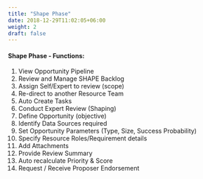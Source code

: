 ```yaml
---
title: "Shape Phase"
date: 2018-12-29T11:02:05+06:00
weight: 2
draft: false
---
```

#### Shape Phase - Functions:
1. View Opportunity Pipeline
2. Review and Manage SHAPE Backlog
3. Assign Self/Expert to review (scope)
4. Re-direct to another Resource Team
5. Auto Create Tasks
6. Conduct Expert Review (Shaping)
7. Define Opportunity (objective)
8. Identify Data Sources required
9. Set Opportunity Parameters (Type, Size, Success Probability)
10. Specify Resource Roles/Requirement details
11. Add Attachments
12. Provide Review Summary
13. Auto recalculate Priority &amp; Score
14. Request / Receive Proposer Endorsement

